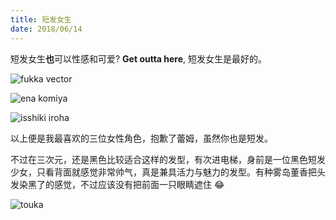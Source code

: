 ```yaml
---
title: 短发女生
date: 2018/06/14
---
```


短发女生**也**可以性感和可爱? **Get outta here**, 短发女生是最好的。

<!-- https://pre00.deviantart.net/8995/th/pre/f/2016/332/0/1/fuuka_akitsuki___fuuka_by_mlail-dapuhq1.png -->
![fukka vector](https://i.loli.net/2018/06/14/5b222e81ba561.png)

![ena komiya](https://i.loli.net/2017/12/03/5a23dd8a0870c.jpg)

![isshiki iroha](https://i.loli.net/2018/06/14/5b222fd0ec541.png)

以上便是我最喜欢的三位女性角色，抱歉了蕾姆，虽然你也是短发。

不过在三次元，还是黑色比较适合这样的发型，有次进电梯，身前是一位黑色短发少女，只看背面就感觉非常帅气，真是兼具活力与魅力的发型。有种雾岛董香把头发染黑了的感觉，不过应该没有把前面一只眼睛遮住 😂

<!-- https://pa1.narvii.com/6355/75b3be4201ab77835f2533011b813db4f2e72db8_hq.gif -->
![touka](https://i.loli.net/2018/06/14/5b2236117b9c5.gif)